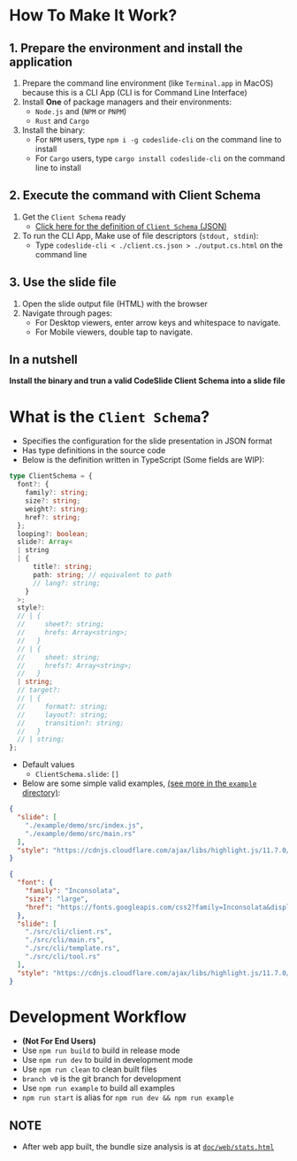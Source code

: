 # How To Make It Work?
## 1. Prepare the environment and install the application
1. Prepare the command line environment (like `Terminal.app` in MacOS)
   because this is a CLI App (CLI is for Command Line Interface)
2. Install **One** of package managers and their environments:
   - `Node.js` and (`NPM` or `PNPM`)
   - `Rust` and `Cargo`
3. Install the binary:
   - For `NPM` users, type `npm i -g codeslide-cli` on the command line to install
   - For `Cargo` users, type `cargo install codeslide-cli` on the command line to install

## 2. Execute the command with Client Schema
1. Get the `Client Schema` ready
   - [Click here for the definition of `Client Schema` (JSON)](#what-is-the-client-schema)
2. To run the CLI App,
   Make use of file descriptors (`stdout, stdin`):
   - Type `codeslide-cli < ./client.cs.json > ./output.cs.html` on the command line

## 3. Use the slide file
1. Open the slide output file (HTML) with the browser
2. Navigate through pages:
   - For Desktop viewers, enter arrow keys and whitespace to navigate.
   - For Mobile viewers, double tap to navigate.

## In a nutshell
**Install the binary and trun a valid CodeSlide Client Schema into a slide file**

# What is the `Client Schema`?
- Specifies the configuration for the slide presentation in JSON format
- Has type definitions in the source code
- Below is the definition written in TypeScript (Some fields are WIP):
```ts
type ClientSchema = {
  font?: {
    family?: string;
    size?: string;
    weight?: string;
    href?: string;
  };
  looping?: boolean;
  slide?: Array<
  | string
  | {
      title?: string;
      path: string; // equivalent to path
      // lang?: string;
    }
  >;
  style?:
  // | {
  //     sheet?: string;
  //     hrefs: Array<string>;
  //   }
  // | {
  //     sheet: string;
  //     hrefs?: Array<string>;
  //   }
  | string;
  // target?:
  // | {
  //     format?: string;
  //     layout?: string;
  //     transition?: string;
  //   }
  // | string;
};
```
- Default values
  - `ClientSchema.slide`: `[]`
- Below are some simple valid examples,
  [(see more in the `example` directory)](https://github.com/AsherJingkongChen/codeslide-cli-demo/tree/main/example):
```json
{
  "slide": [
    "./example/demo/src/index.js",
    "./example/demo/src/main.rs"
  ],
  "style": "https://cdnjs.cloudflare.com/ajax/libs/highlight.js/11.7.0/styles/base16/default-dark.min.css"
}
```

```json
{
  "font": {
    "family": "Inconsolata",
    "size": "large",
    "href": "https://fonts.googleapis.com/css2?family=Inconsolata&display=swap"
  },
  "slide": [
    "./src/cli/client.rs",
    "./src/cli/main.rs",
    "./src/cli/template.rs",
    "./src/cli/tool.rs"
  ],
  "style": "https://cdnjs.cloudflare.com/ajax/libs/highlight.js/11.7.0/styles/github-dark.min.css"
}
```

# Development Workflow
- **(Not For End Users)**
- Use `npm run build` to build in release mode
- Use `npm run dev` to build in development mode
- Use `npm run clean` to clean built files
- `branch v0` is the git branch for development
- Use `npm run example` to build all examples
- `npm run start` is alias for `npm run dev && npm run example`

## NOTE
- After web app built, the bundle size analysis is at [`doc/web/stats.html`](https://github.com/AsherJingkongChen/codeslide-cli/blob/main/doc/web/stats.html)
